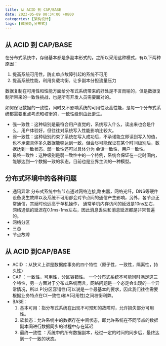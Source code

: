 ```yaml
---
title: 从 ACID 到 CAP/BASE
date: 2023-05-09 00:34:00 +0800
categories: [架构设计]
tags: [微服务,分布式]
---
```


## 从 ACID 到 CAP/BASE

在分布式系统中，存储基本都是多副本形式的，之所以采用这种模式，有以下两种原因：

1. 提高系统可用性，防止单点故障引起的系统不可用
2. 提高系统性能，利用负载均衡，让多副本分担流量压力

数据复制在可用性和性能方面给分布式系统带来的好处是不言而喻的，但是数据复制所带来的一致性挑战，也是所有开发人员需要面对的。

如何保证数据的一致性，同时又不影响系统的可用性及高性能，是每一个分布式系统都需要重点考虑和权衡的，一致性级别由此诞生。

- 强一致性：这种级别是最符合用户直觉的，系统写入什么，读出来也会是什么，用户体验好，但往往对系统写入性能影响比较大。
- 弱一致性：这种级别约束了系统在写入成功后，不承诺能立即读到写入的值，也不承诺具体多久数据能够达到一致，但会尽可能保证在某个时间级别后，数据达到一致状态。弱一致性还可以具体分为 会话一致性，用户一致性。
- 最终一致性：这种级别是弱一致性中的一个特例，系统会保证在一定时间内，能够达到一个数据一致的状态。目前也是业界主流的一种模型。

## 分布式环境中的各种问题

- 通讯异常 分布式系统中各节点通过网络连接,路由器，网络光纤，DNS等硬件设备发生故障以及系统不可用都会对节点间的通信产生影响，另外，各节点正常通信，其延时也远高于单机操作， 通常单机内存访问的延迟是10ns左右，网络通信的延迟在0.1ms-1ms左右，因此消息丢失和消息延迟都是非常普遍的。
- 网络分区 
- 三态
- 节点故障

## 从 ACID 到CAP/BASE

- ACID ：从狭义上讲是数据库事务的四个特性（原子性，一致性，隔离性，持久性）
- CAP ：一致性，可用性，分区容错性。 一个分布式系统不可能同时满足这三个特性，另一方面对于分布式系统而言，网络问题是一个必定会出现的一个异常情况，所以 P(分区容错性)可以说是一个最基本的要求，因此我们往往需要根据业务特点在C(一致性)和A(可用性)之间权衡利弊。
- BASE：
    1. 基本可用：指分布式系统在出现不可预知的故障时，允许损失部分可用性。
    2. 软状态：允许系统中的数据存在中间状态，即允许系统在不同节点的数据副本间进行数据同步的过程中存在延迟
    3. 最终一致性 ：系统中的所有数据副本，经过一定的时间的同步后，最终达到一个一致的状态。